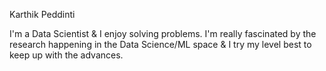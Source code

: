 Karthik Peddinti


I'm a Data Scientist & I enjoy solving problems. I'm really fascinated by the research happening in the Data Science/ML space & I try my level best to keep up with the advances.
